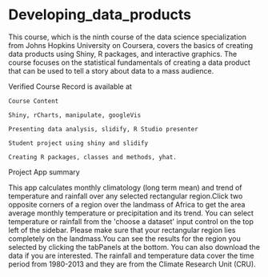 # Developing_data_products

This course, which is the ninth course of the data science specialization from Johns Hopkins University on Coursera, covers the 
basics of creating data products using Shiny, R packages, and interactive graphics. The course focuses on the statistical fundamentals of creating a data product that can be used to tell a story about data to a mass audience.

Verified Course Record is available at 

    Course Content

    Shiny, rCharts, manipulate, googleVis

    Presenting data analysis, slidify, R Studio presenter

    Student project using shiny and slidify

    Creating R packages, classes and methods, yhat.


Project App summary

This app calculates monthly climatology (long term mean) and trend of temperature and rainfall over any selected rectangular region.Click two opposite corners of a region over the landmass of Africa to get the area average monthly temperature or precipitation and its trend. You can select temperature or rainfall from the 'choose a dataset' input control on the top left of the sidebar. Please make sure that your rectangular region lies completely on the landmass.You can see the results for the region you selected by clicking the tabPanels at the bottom. You can also download the data if you are interested.
The rainfall and temperature data cover the time period from 1980-2013 and they are from the Climate Research Unit (CRU).
      
